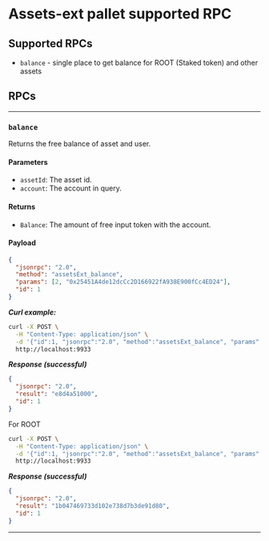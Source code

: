 # Assets-ext pallet supported RPC


## Supported RPCs

- `balance` - single place to get balance for ROOT (Staked token) and other assets

## RPCs

---

### `balance`

Returns the free balance of asset and user.

#### Parameters

- `assetId`: The asset id.
- `account`: The account in query.

#### Returns

- `Balance`: The amount of free input token with the account.
#### Payload

```json
{
  "jsonrpc": "2.0",
  "method": "assetsExt_balance",
  "params": [2, "0x25451A4de12dcCc2D166922fA938E900fCc4ED24"],
  "id": 1
}
```

**_Curl example:_**

```sh
curl -X POST \
  -H "Content-Type: application/json" \
  -d '{"id":1, "jsonrpc":"2.0", "method":"assetsExt_balance", "params":[2, "0x25451A4de12dcCc2D166922fA938E900fCc4ED24"]}' \
  http://localhost:9933
```

**_Response (successful)_**

```json
{
  "jsonrpc": "2.0",
  "result": "e8d4a51000",
  "id": 1
}
```

For ROOT

```sh
curl -X POST \
  -H "Content-Type: application/json" \
  -d '{"id":1, "jsonrpc":"2.0", "method":"assetsExt_balance", "params":[1, "0xE04CC55ebEE1cBCE552f250e85c57B70B2E2625b"]}' \
  http://localhost:9933
```

**_Response (successful)_**

```json
{
  "jsonrpc": "2.0",
  "result": "1b047469733d102e738d7b3de91d80",
  "id": 1
}
```

---

